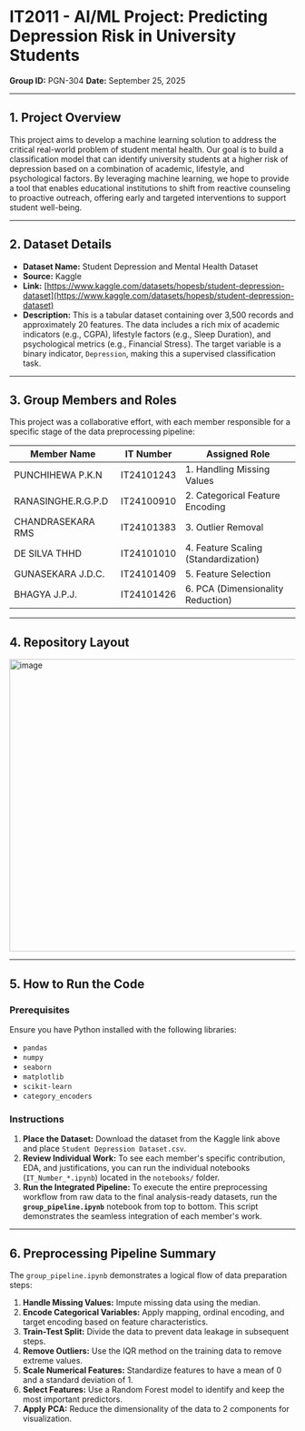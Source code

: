# IT2011 - AI/ML Project: Predicting Depression Risk in University Students

**Group ID:** PGN-304
**Date:** September 25, 2025

---

## 1. Project Overview

This project aims to develop a machine learning solution to address the critical real-world problem of student mental health. Our goal is to build a classification model that can identify university students at a higher risk of depression based on a combination of academic, lifestyle, and psychological factors. By leveraging machine learning, we hope to provide a tool that enables educational institutions to shift from reactive counseling to proactive outreach, offering early and targeted interventions to support student well-being.

---

## 2. Dataset Details

- **Dataset Name:** Student Depression and Mental Health Dataset 
- **Source:** Kaggle 
- **Link:** [https://www.kaggle.com/datasets/hopesb/student-depression-dataset](https://www.kaggle.com/datasets/hopesb/student-depression-dataset)
- **Description:** This is a tabular dataset containing over 3,500 records and approximately 20 features. The data includes a rich mix of academic indicators (e.g., CGPA), lifestyle factors (e.g., Sleep Duration), and psychological metrics (e.g., Financial Stress). The target variable is a binary indicator, `Depression`, making this a supervised classification task. 

---

## 3. Group Members and Roles

This project was a collaborative effort, with each member responsible for a specific stage of the data preprocessing pipeline:

| Member Name              | IT Number    | Assigned Role                      |
| ------------------------ | ------------ | ---------------------------------- |
| PUNCHIHEWA P.K.N         | IT24101243   | 1. Handling Missing Values         |
| RANASINGHE.R.G.P.D       | IT24100910   | 2. Categorical Feature Encoding    |
| CHANDRASEKARA RMS        | IT24101383   | 3. Outlier Removal                 |
| DE SILVA THHD            | IT24101010   | 4. Feature Scaling (Standardization) |
| GUNASEKARA J.D.C.        | IT24101409   | 5. Feature Selection               |
| BHAGYA J.P.J.            | IT24101426   | 6. PCA (Dimensionality Reduction)  |

---

## 4. Repository Layout

<img width="558" height="514" alt="image" src="https://github.com/user-attachments/assets/898d904a-3eed-48b1-b52c-f1edbe7618fe" />


---

## 5. How to Run the Code

### Prerequisites
Ensure you have Python installed with the following libraries:
- `pandas`
- `numpy`
- `seaborn`
- `matplotlib`
- `scikit-learn`
- `category_encoders`

### Instructions
1.  **Place the Dataset:** Download the dataset from the Kaggle link above and place `Student Depression Dataset.csv`.
2.  **Review Individual Work:** To see each member's specific contribution, EDA, and justifications, you can run the individual notebooks (`IT_Number_*.ipynb`) located in the `notebooks/` folder.
3.  **Run the Integrated Pipeline:** To execute the entire preprocessing workflow from raw data to the final analysis-ready datasets, run the **`group_pipeline.ipynb`** notebook from top to bottom. This script demonstrates the seamless integration of each member's work.

---

## 6. Preprocessing Pipeline Summary

The `group_pipeline.ipynb` demonstrates a logical flow of data preparation steps:

1.  **Handle Missing Values:** Impute missing data using the median.
2.  **Encode Categorical Variables:** Apply mapping, ordinal encoding, and target encoding based on feature characteristics.
3.  **Train-Test Split:** Divide the data to prevent data leakage in subsequent steps.
4.  **Remove Outliers:** Use the IQR method on the training data to remove extreme values.
5.  **Scale Numerical Features:** Standardize features to have a mean of 0 and a standard deviation of 1.
6.  **Select Features:** Use a Random Forest model to identify and keep the most important predictors.
7.  **Apply PCA:** Reduce the dimensionality of the data to 2 components for visualization.
